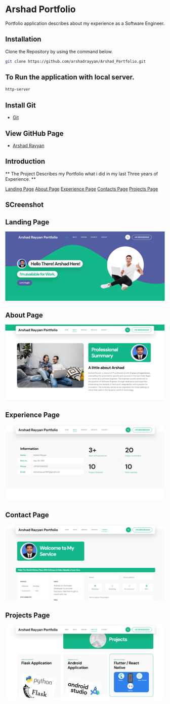 # Arshad Portfolio

Portfolio application describes about my experience as a Software Engineer.

## Installation

Clone the Repository by using the command below.

```bash
git clone https://github.com/arshadrayyan/Arshad_Portfolio.git
```

## To Run the application with local server.

```bash
http-server
```

## Install Git 
- [Git](https://git-scm.com/downloads)

## View GitHub Page

- [Arshad Rayyan](https://github.com/arshadrayyan)

## Introduction

** The Project Describes my Portfolio what i did in my last Three years of Experience. **

[Landing Page](#landing-page)
[About Page](#About-page)
[Experience Page](#Experience-Page)
[Contacts Page](#Contacts-Page)
[Projects Page](#Projects-Page)

## SCreenshot   


## Landing Page
![Landing Page](/ScreenShots/FIrst%20Page.png?raw=true "Welcome Page")

## About Page
![About Page](/ScreenShots/About%20Page.png?raw=true "About Page")

## Experience Page
![Experience Page](/ScreenShots/Experience%20Page.png?raw=true "Experience Page")

## Contact Page
![Contacts Page](/ScreenShots/Contacts%20Page.png?raw=true "Contacts Page")

## Projects Page
![Projects Page](/ScreenShots/Projects%20Page.png?raw=true "Projects Page")
